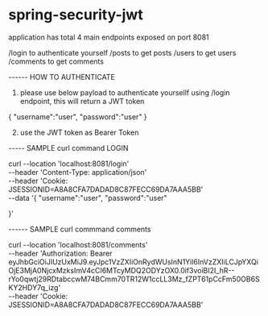 # spring-security-jwt


application has total 4 main endpoints exposed on port 8081

/login to authenticate yourself 
/posts to get posts
/users to get users
/comments to get comments

------ HOW TO AUTHENTICATE

1) please use below payload to authenticate yoursellf using /login endpoint, this will return a JWT token

{
"username":"user",
"password":"user"
}


2) use the JWT token as Bearer Token

----- SAMPLE curl command LOGIN 


curl --location 'localhost:8081/login' \
--header 'Content-Type: application/json' \
--header 'Cookie: JSESSIONID=A8A8CFA7DADAD8C87FECC69DA7AAA5BB' \
--data '{
"username":"user",
"password":"user"

}'


------ SAMPLE curl commmand comments

curl --location 'localhost:8081/comments' \
--header 'Authorization: Bearer eyJhbGciOiJIUzUxMiJ9.eyJpc1VzZXIiOnRydWUsInN1YiI6InVzZXIiLCJpYXQiOjE3MjA0NjcxMzksImV4cCI6MTcyMDQ2ODYzOX0.0if3voiBI2I_hR--rYo0qwtj29RDtabccwM74BCmm70TR12W1ccLL3Mz_fZPT61pCcFm50OB6SKY2HDY7q_izg' \
--header 'Cookie: JSESSIONID=A8A8CFA7DADAD8C87FECC69DA7AAA5BB'



